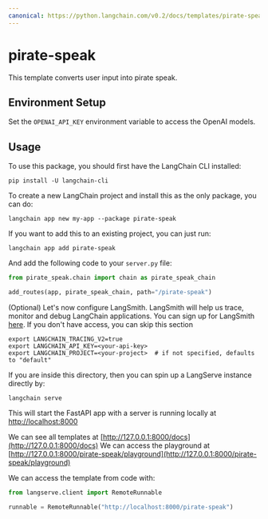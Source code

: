 ```yaml
---
canonical: https://python.langchain.com/v0.2/docs/templates/pirate-speak/
---
```


# pirate-speak

This template converts user input into pirate speak.

## Environment Setup

Set the `OPENAI_API_KEY` environment variable to access the OpenAI models.

## Usage

To use this package, you should first have the LangChain CLI installed:

```shell
pip install -U langchain-cli
```

To create a new LangChain project and install this as the only package, you can do:

```shell
langchain app new my-app --package pirate-speak
```

If you want to add this to an existing project, you can just run:

```shell
langchain app add pirate-speak
```

And add the following code to your `server.py` file:
```python
from pirate_speak.chain import chain as pirate_speak_chain

add_routes(app, pirate_speak_chain, path="/pirate-speak")
```

(Optional) Let's now configure LangSmith. 
LangSmith will help us trace, monitor and debug LangChain applications. 
You can sign up for LangSmith [here](https://smith.langchain.com/). 
If you don't have access, you can skip this section


```shell
export LANGCHAIN_TRACING_V2=true
export LANGCHAIN_API_KEY=<your-api-key>
export LANGCHAIN_PROJECT=<your-project>  # if not specified, defaults to "default"
```

If you are inside this directory, then you can spin up a LangServe instance directly by:

```shell
langchain serve
```

This will start the FastAPI app with a server is running locally at 
[http://localhost:8000](http://localhost:8000)

We can see all templates at [http://127.0.0.1:8000/docs](http://127.0.0.1:8000/docs)
We can access the playground at [http://127.0.0.1:8000/pirate-speak/playground](http://127.0.0.1:8000/pirate-speak/playground)  

We can access the template from code with:

```python
from langserve.client import RemoteRunnable

runnable = RemoteRunnable("http://localhost:8000/pirate-speak")
```